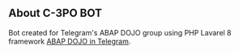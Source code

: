 ## About C-3PO BOT
Bot created for Telegram's ABAP DOJO group using PHP Lavarel 8 framework
[ABAP DOJO in Telegram](https://t.me/abap_dojo).

